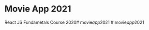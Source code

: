 # Movie App 2021

React JS Fundametals Course 2020#   m o v i e _ a p p _ 2 0 2 1  
 #   m o v i e _ a p p _ 2 0 2 1  
 